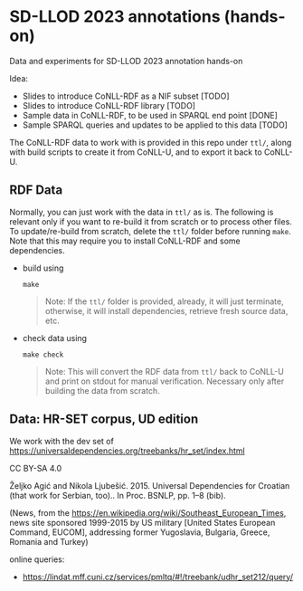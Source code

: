 # SD-LLOD 2023 annotations (hands-on)

Data and experiments for SD-LLOD 2023 annotation hands-on

Idea:

- Slides to introduce CoNLL-RDF as a NIF subset [TODO]
- Slides to introduce CoNLL-RDF library [TODO]
- Sample data in CoNLL-RDF, to be used in SPARQL end point [DONE]
- Sample SPARQL queries and updates to be applied to this data [TODO]

The CoNLL-RDF data to work with is provided in this repo under `ttl/`, along with build scripts to create it from CoNLL-U, and to export it back to CoNLL-U.

## RDF Data

Normally, you can just work with the data in `ttl/` as is. The following is relevant only if you want to re-build it from scratch or to process other files.
To update/re-build from scratch, delete the `ttl/` folder before running `make`. Note that this may require you to install CoNLL-RDF and some dependencies.

- build using

	`make`

	> Note: If the `ttl/` folder is provided, already, it will just terminate, otherwise, it will install dependencies, retrieve fresh source data, etc.

- check data using

	`make check`

	> Note: This will convert the RDF data from `ttl/` back to CoNLL-U and print on stdout for manual verification. Necessary only after building the data from scratch. 

## Data: HR-SET corpus, UD edition

We work with the dev set of https://universaldependencies.org/treebanks/hr_set/index.html

CC BY-SA 4.0

Željko Agić and Nikola Ljubešić. 2015. Universal Dependencies for Croatian (that work for Serbian, too).. In Proc. BSNLP, pp. 1–8 (bib).

(News, from the https://en.wikipedia.org/wiki/Southeast_European_Times, news site sponsored 1999-2015 by US military [United States European Command, EUCOM], addressing former Yugoslavia, Bulgaria, Greece, Romania and Turkey)

online queries:
- https://lindat.mff.cuni.cz/services/pmltq/#!/treebank/udhr_set212/query/